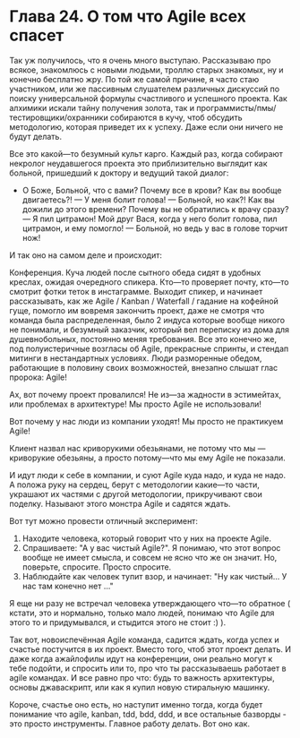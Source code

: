 # Глава 24. О том что Agile всех спасет
Так уж получилось, что я очень много выступаю. Рассказываю про всякое, знакомлюсь с новыми людьми, троллю старых знакомых, ну и конечно бесплатно жру. По той же самой причине, я часто стаю участником, или же пассивным слушателем различных дискуссий по поиску универсальной формулы счастливого и успешного проекта. Как алхимики искали тайну получения золота, так и программисты/пмы/тестировщики/охранники собираются в кучу, чтоб обсудить методологию, которая приведет их к успеху. Даже если они ничего не будут делать. 

Все это какой—то безумный культ карго. Каждый раз, когда собирают некролог неудавшегося проекта это приблизительно выглядит как больной, пришедший к доктору и ведущий такой диалог:

- О Боже, Больной, что с вами? Почему все в крови? Как вы вообще двигаетесь?!
— У меня болит голова!
— Больной, но как?! Как вы дожили до этого времени? Почему вы не обратились к врачу сразу?
— Я пил цитрамон! Мой друг Вася, когда у него болит голова, пил цитрамон, и ему помогло!
— Больной, но ведь у вас в голове торчит нож!

И так оно на самом деле и происходит: 

Конференция. Куча людей после сытного обеда сидят в удобных креслах, ожидая очередного спикера. Кто—то проверяет почту, кто—то смотрит фотки теток в инстаграмме. Выходит спикер, и начинает рассказывать, как же Agile / Kanban / Waterfall / гадание на кофейной гуще, помогло им вовремя закончить проект, даже не смотря что команда была распределенная, было 2 индуса которые вообще никого не понимали, и безумный заказчик, который вел переписку из дома для душевнобольных, постоянно меняя требования. Все это конечно же, под полуистеричные возгласы об Agile, прекрасные спринты, и стендап митинги в нестандартных условиях. Люди разморенные обедом, работающие в половину своих возможностей, внезапно слышат глас пророка: Agile!

Ах, вот почему проект провалился! Не из—за жадности в эстимейтах, или проблемах в архитектуре! Мы просто Agile не использовали!

Вот почему у нас люди из компании уходят! Мы просто не практикуем Agile!

Клиент назвал нас криворукими обезьянами, не потому что мы — криворукие обезьяны, а просто потому—что мы ему Agile не показали. 

И идут люди к себе в компании, и суют Agile куда надо, и куда не надо. А положа руку на сердец, берут с методологии какие—то части, украшают их частями с другой методологии, прикручивают свои поделку. Называют этого монстра Agile и садятся ждать. 

Вот тут можно провести отличный эксперимент: 
1. Находите человека, который говорит что у них на проекте Agile. 
2. Спрашиваете: "А у вас чистый Agile?". Я понимаю, что этот вопрос вообще не имеет смысла, и совсем не ясно что же он значит. Но, поверьте, спросите. Просто спросите.
3. Наблюдайте как человек тупит взор, и начинает: "Ну как чистый... У нас там конечно нет ..."

Я еще ни разу не встречал человека утверждающего что—то обратное ( кстати, это и нормально, только мало людей, понимаю что Agile для этого то и придумывался, и стыдится этого не стоит :) ).

Так вот, новоиспечённая Agile команда, садится ждать, когда успех и счастье постучится в их проект. Вместо того, чтоб этот проект делать. И даже когда ажайлофилы идут на конференции, они реально могут к тебе подойти, и спросить или то, про что ты рассказываешь работает в agile командах. И все равно про что: будь то важность архитектуры, основы джаваскрипт, или как я купил новую стиральную машинку. 

Короче, счастье оно есть, но наступит именно тогда, когда будет понимание что agile, kanban, tdd, bdd, ddd, и все остальные базворды - это просто инструменты. Главное работу делать. Вот оно как.
